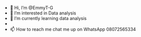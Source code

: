 - 👋 Hi, I’m @EmmyT-G
- 👀 I’m interested in Data analysis 
- 🌱 I’m currently learning data analysis
- 
- 📫 How to reach me chat me up on WhatsApp 08072565334 

<!---
EmmyT-G/EmmyT-G is a ✨ special ✨ repository because its `README.md` (this file) appears on your GitHub profile.
You can click the Preview link to take a look at your changes.
--->
